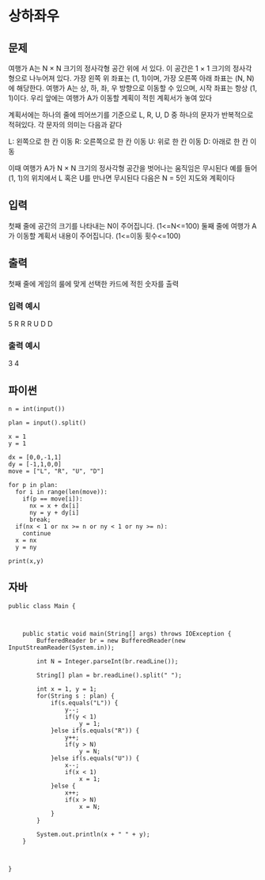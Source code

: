 # 상하좌우
## 문제
여행가 A는 N × N 크기의 정사각형 공간 위에 서 있다. 이 공간은 1 × 1 크기의 정사각형으로 나누어져 있다.
가장 왼쪽 위 좌표는 (1, 1)이며, 가장 오른쪽 아래 좌표는 (N, N)에 해당한다.
여행가 A는 상, 하, 좌, 우 방향으로 이동할 수 있으며, 시작 좌표는 항상 (1, 1)이다. 우리 앞에는 여행가 A가
이동할 계획이 적힌 계획서가 놓여 있다

계획서에는 하나의 줄에 띄어쓰기를 기준으로 L, R, U, D 중 하나의 문자가 반복적으로 적혀있다.
각 문자의 의미는 다음과 같다

L: 왼쪽으로 한 칸 이동
R: 오른쪽으로 한 칸 이동
U: 위로 한 칸 이동
D: 아래로 한 칸 이동

이때 여행가 A가 N × N 크기의 정사각형 공간을 벗어나는 움직임은 무시된다
예를 들어 (1, 1)의 위치에서 L 혹은 U를 만나면 무시된다
다음은 N = 5인 지도와 계획이다

## 입력
첫째 줄에 공간의 크기를 나타내는 N이 주어집니다. (1<=N<=100)
둘째 줄에 여행가 A가 이동할 계획서 내용이 주어집니다. (1<=이동 횟수<=100)



## 출력
첫째 줄에 게임의 룰에 맞게 선택한 카드에 적힌 숫자를 출력

### 입력 예시
5
R R R U D D

### 출력 예시
3 4

## 파이썬
```
n = int(input())

plan = input().split()

x = 1
y = 1

dx = [0,0,-1,1]
dy = [-1,1,0,0]
move = ["L", "R", "U", "D"]

for p in plan:
  for i in range(len(move)):
    if(p == move[i]):
      nx = x + dx[i]
      ny = y + dy[i]
      break;
  if(nx < 1 or nx >= n or ny < 1 or ny >= n):
    continue
  x = nx
  y = ny

print(x,y)
```

## 자바
```
public class Main {

	

	public static void main(String[] args) throws IOException {
		BufferedReader br = new BufferedReader(new InputStreamReader(System.in));

		int N = Integer.parseInt(br.readLine());
		
		String[] plan = br.readLine().split(" ");
		
		int x = 1, y = 1;
		for(String s : plan) {
			if(s.equals("L")) {
				y--;
				if(y < 1)
					y = 1;
			}else if(s.equals("R")) {
				y++;
				if(y > N)
					y = N;
			}else if(s.equals("U")) {
				x--;
				if(x < 1)
					x = 1;
			}else {
				x++;
				if(x > N)
					x = N;
			}
		}
		
		System.out.println(x + " " + y);
	}

	
	
}
```